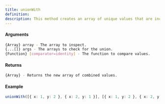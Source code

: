 ```yaml
---
title: unionWith
definition: 
description: This method creates an array of unique values that are included in all given arrays, using a comparator function for equality comparisons.
---
```



#### Arguments


```bash
{Array} array - The array to inspect.
{...[]} args - The arrays to check for the union.
{Function} [comparator=identity] - The function to compare values.
```


#### Returns


```bash
{Array} - Returns the new array of combined values.
```


#### Example


```ts
unionWith([{ x: 1, y: 2 }, { x: 2, y: 1 }], [{ x: 1, y: 2 }, { x: 2, y: 1 }], (a, b) => a.x === b.x);
```